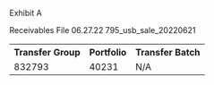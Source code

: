 Exhibit A

Receivables File
06.27.22 795_usb_sale_20220621


<table>
<tr>
<th>Transfer Group</th>
<th>Portfolio</th>
<th>Transfer Batch</th>
</tr>
<tr>
<td>832793</td>
<td>40231</td>
<td>N/A</td>
</tr>
</table>
